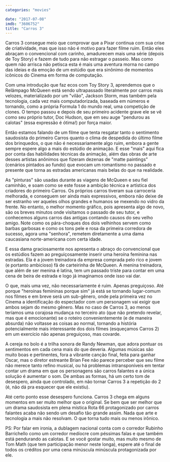 ```yaml
---
categories: "movies"

date: "2017-07-08"
imdb: "3606752"
title: "Carros 3"
---
```

Carros 3 consegue meio que comprovar que a Pixar continua com sua crise de criatividade, mas que isso não é motivo para fazer filme ruim. Então eles abraçam o convencional com carinho, amadurecem mais uma série (depois de Toy Story) e fazem de tudo para não estragar o passeio. Mas como quem não arrisca não petisca esta é mais uma aventura morna no campo das ideias e da emoção de um estúdio que era sinônimo de momentos icônicos do Cinema em forma de computação.

Com uma introdução que faz ecos com Toy Story 3, aprendemos que o Relâmpago McQueen está sendo ultrapassado literalmente por carros mais velozes, materializado por um "vilão", Jackson Storm, mas também pela tecnologia, cada vez mais computadorizada, baseada em números e tornando, como a própria Formula 1 do mundo real, uma competição de clones. O tempo passou e depois de seu primeiro acidente grave ele se vê como seu próprio tutor, Doc Hudson, que em seu auge "pendurou as calotas" (essa expressão é ótima!) por força maior.

Então estamos falando de um filme que tenta resgatar tanto o sentimento saudosista do primeiro Carros quanto o clima de despedida do último filme dos brinquedos, o que não é necessariamente algo ruim, embora a gente sempre espere algo a mais do estúdio de animação. E esse "mais" aqui fica por conta das habilidades técnicas da animação, além das obras de arte desses artistas anônimos que fizeram dezenas de "matte paintings" (cenários pintados ao fundo) que evocam um romantismo no passado e presente que torna as estradas americanas mais belas do que na realidade.

As "pinturas" são usadas durante as viagens de McQueen e seu fiel caminhão, e soam como se este fosse a ambição técnica e artística dos criadores do primeiro Carros. Os próprios carros tiveram sua carroceria melhorada, e conseguem ser ainda mais expressivos, embora não deixe de ser estranho ver aqueles olhos grandes e humanos se mexendo no vidro da frente. No entanto, o melhor momento gráfico, pois apresenta algo de novo, são os breves minutos onde visitamos o passado de seu tutor, e conhecemos alguns carros das antigas contando causos do seu velho amigo. Note como os pára-choques dos dois velhinhos servem como barbas garbosas e como os tons pele e rosa da primeira corredora de sucesso, agora uma "senhora", remetem diretamente a uma dama caucasiana norte-americana com certa idade.

E essa dama graciosamente nos apresenta o abraço do convencional que os estúdios fazem ao preguiçosamente inserir uma heroína feminina nas estradas. Ela é a jovem treinadora da empresa comprada pelo rico e jovem (e portanto ambicioso) fã de carteirinha de McQueen. A menina treinadora, que além de ser menina é latina, tem um passado triste para contar em uma cena de beira de estrada e logo já imaginamos onde isso vai dar.

O que, mais uma vez, não necessariamente é ruim. Apenas preguiçoso. Até porque "heroínas femininas porque sim" já está se tornando lugar-comum nos filmes e em breve será um sub-gênero, onde pela primeira vez no Cinema a identificação do espectador com um personagem vai exigir que ambos sejam do mesmo gênero. Mas no caso de Carros 3, ao menos teríamos uma corajosa mudança no terceiro ato (que não pretendo revelar, mas que é emocionante) se o roteiro convenientemente (e de maneira absurda) não voltasse as coisas ao normal, tornando a história potencialmente mais interessante dos dois filmes (esqueçamos Carros 2) em um exercício não apenas preguiçoso, mas covarde.

A cereja no bolo é a trilha sonora de Randy Newman, que adora pontuar os sentimentos em cada cena mais do que deveria. Algumas músicas são muito boas e pertinentes, fora a vibrante canção final, feita para ganhar Oscar, mas o diretor estreante Brian Fee não parece perceber que seu filme não merece tanto refino musical, ou há problemas intransponíveis em tentar contar um drama em que os personagens são carros falantes e a única solução é aumentar o som. De ambas as formas, há um certo tom de desespero, ainda que controlado, em não tornar Carros 3 a repetição do 2 (é, não dá pra esquecer que ele existiu).

Até certo ponto esse desespero funciona. Carros 3 chega em alguns momentos em ser muito melhor que o original. Se bem que ser melhor que um drama saudosista em plena mística Rota 66 protagonizado por carros falantes acaba não sendo um desafio tão grande assim. Nada que arte e tecnologia a mais não resolvam. O que torna tudo mais ou menos irônico.

PS: Por falar em ironia, a dublagem nacional conta com o corredor Rubinho Barrichello como um corredor medíocre com péssimas falas e que também está pendurando as calotas. E se você gostar muito, mas muito mesmo de Tom Math (que tem participação menor neste longa), espere até o final de todos os créditos por uma cena minúscula minúscula protagonizada por ele.
